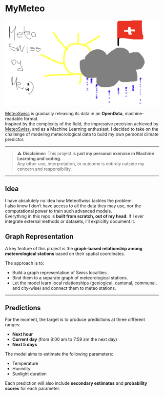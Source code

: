 # MyMeteo

![MyMeteo](figures/MyMeteo.png)

[MeteoSwiss](https://www.meteoswiss.admin.ch/about-us/) is gradually releasing its data in an **OpenData**, machine-readable format.  
Inspired by the complexity of the field, the impressive precision achieved by [MeteoSwiss](https://www.meteoswiss.admin.ch/about-us/), and as a Machine Learning enthusiast, I decided to take on the challenge of modeling meteorological data to build my own personal climate predictor.

---

> ⚠️ **Disclaimer:** This project is **just my personal exercise in Machine Learning and coding**.  
> Any other use, interpretation, or outcome is entirely outside my concern and responsibility.

---

## Idea
I have absolutely no idea how MeteoSwiss tackles the problem.  
I also know I don’t have access to all the data they may use, nor the computational power to train such advanced models.  
Everything in this repo is **built from scratch, out of my head**. If I ever integrate external methods or datasets, I’ll explicitly document it.

## Graph Representation
A key feature of this project is the **graph-based relationship among meteorological stations** based on their spatial coordinates.  

The approach is to:  
- Build a graph representation of Swiss localities.  
- Bind them to a separate graph of meteorological stations.  
- Let the model learn local relationships (geological, cantonal, communal, and city-wise) and connect them to meteo stations.

---

## Predictions
For the moment, the target is to produce predictions at three different ranges:  
- **Next hour**  
- **Current day** (from 8:00 am to 7:59 am the next day)  
- **Next 5 days**

The model aims to estimate the following parameters: 
- Temperature  
- Humidity  
- Sunlight duration  

Each prediction will also include **secondary estimates** and **probability scores** for each parameter.
